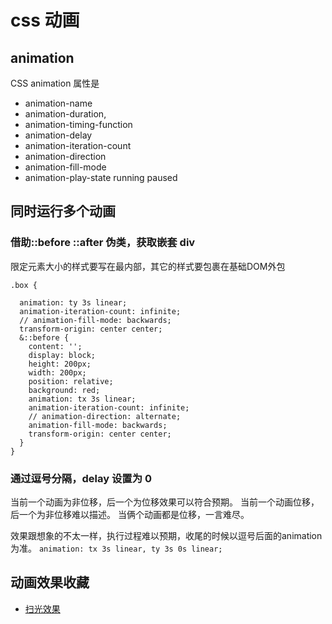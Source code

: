 # css 动画


## animation 

CSS animation 属性是 
- animation-name
- animation-duration,
- animation-timing-function
- animation-delay
- animation-iteration-count
- animation-direction
- animation-fill-mode
- animation-play-state running paused

## 同时运行多个动画

### 借助::before ::after 伪类，获取嵌套 div 

限定元素大小的样式要写在最内部，其它的样式要包裹在基础DOM外包

```less
.box {
 
  animation: ty 3s linear;
  animation-iteration-count: infinite;
  // animation-fill-mode: backwards;
  transform-origin: center center;
  &::before {
    content: '';
    display: block;
    height: 200px;
    width: 200px;
    position: relative;
    background: red;
    animation: tx 3s linear;
    animation-iteration-count: infinite;
    // animation-direction: alternate;
    animation-fill-mode: backwards;
    transform-origin: center center;
  }
}
```
 
###  通过逗号分隔，delay 设置为 0  

当前一个动画为非位移，后一个为位移效果可以符合预期。
当前一个动画位移，后一个为非位移难以描述。
当俩个动画都是位移，一言难尽。


效果跟想象的不太一样，执行过程难以预期，收尾的时候以逗号后面的animation 为准。
`animation: tx 3s linear, ty 3s 0s linear;`


## 动画效果收藏

- [扫光效果](https://developer.mozilla.org/zh-CN/docs/Web/CSS/animation)